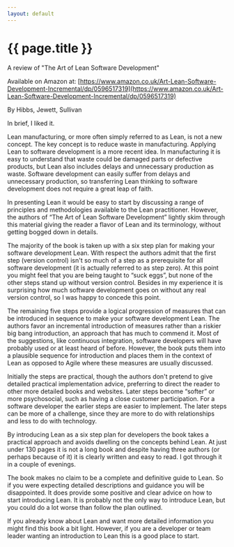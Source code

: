 ```yaml
---
layout: default
---
```

# {{ page.title }}
A review of "The Art of Lean Software Development"

Available on Amazon at:
[https://www.amazon.co.uk/Art-Lean-Software-Development-Incremental/dp/0596517319](https://www.amazon.co.uk/Art-Lean-Software-Development-Incremental/dp/0596517319)

By Hibbs, Jewett, Sullivan

In brief, I liked it.  

Lean manufacturing, or more often simply referred to as Lean, is not a new concept.  The key concept is to reduce waste in manufacturing.  Applying Lean to software development is a more recent idea.  In manufacturing it is easy to understand that waste could be damaged parts or defective products, but Lean also includes delays and unnecessary production as waste.  Software development can easily suffer from delays and unnecessary production, so transferring Lean thinking to software development does not require a great leap of faith.

In presenting Lean it would be easy to start by discussing a range of principles and methodologies available to the Lean practitioner.  However, the authors of  “The Art of Lean Software Development” lightly skim through this material giving the reader a flavor of Lean and its terminology, without getting bogged down in details.

The majority of the book is taken up with a six step plan for making your software development Lean.  With respect the authors admit that the first step (version control) isn't so much of a step as a prerequisite for all software development (it is actually referred to as step zero). At this point you might feel that you are being taught to “suck eggs”, but none of the other steps stand up without version control.  Besides in my experience it is surprising how much software development goes on without any real version control, so I was happy to concede this point.

The remaining five steps provide a logical progression of measures that can be introduced in sequence to make your software development Lean.  The authors favor an incremental introduction of measures rather than a riskier big bang introduction, an approach that has much to commend it.  Most of the suggestions, like continuous integration, software developers will have probably used or at least heard of before.  However, the book puts them into a plausible sequence for introduction and places them in the context of  Lean as opposed to Agile where these measures are usually discussed.

Initially the steps are practical, though the authors don't pretend to give detailed practical implementation advice, preferring to direct the reader to other more detailed books and websites.  Later steps become “softer” or more psychosocial, such as having a close customer participation.  For a software developer the earlier steps are easier to implement.  The later steps can be more of a challenge, since they are more to do with relationships and less to do with technology.

By introducing Lean as a six step plan for developers the book takes a practical approach and avoids dwelling on the concepts behind Lean.  At just under 130 pages it is not a long book and despite having three authors (or perhaps because of it) it is clearly written and easy to read.  I got through it in a couple of evenings.

The book makes no claim to be a complete and definitive guide to Lean.  So if you were expecting detailed descriptions and guidance you will be disappointed.  It does provide some positive and clear advice on how to start introducing Lean.  It is probably not the only way to introduce Lean, but you could do a lot worse than follow the plan outlined.

If you already know about Lean and want more detailed information you might find this book a bit light.  However, if you are a developer or team leader wanting an introduction to Lean this is a good place to start.
